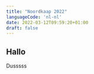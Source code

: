 ```yaml
---
title: "Noordkaap 2022"
languageCode: 'nl-nl'
date: 2022-03-12T09:59:20+01:00
draft: false
---
```

## Hallo
Dusssss
